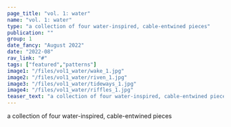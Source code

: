 ```yaml
---
page_title: "vol. 1: water"
name: "vol. 1: water"
type: "a collection of four water-inspired, cable-entwined pieces"
publication: ""
group: 1
date_fancy: "August 2022"
date: "2022-08"
rav_link: "#"
tags: ["featured","patterns"]
image1: "/files/vol1_water/wake_1.jpg"
image2: "/files/vol1_water/riven_1.jpg"
image3: "/files/vol1_water/tideways_1.jpg"
image4: "/files/vol1_water/riffles_1.jpg"
teaser_text: "a collection of four water-inspired, cable-entwined pieces"
---
```


a collection of four water-inspired, cable-entwined pieces
